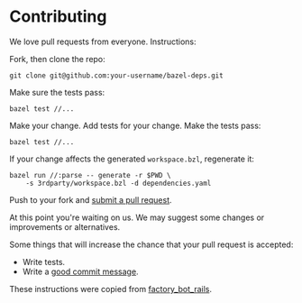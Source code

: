 # Contributing

We love pull requests from everyone. Instructions:

Fork, then clone the repo:

    git clone git@github.com:your-username/bazel-deps.git

Make sure the tests pass:

    bazel test //...

Make your change. Add tests for your change. Make the tests pass:

    bazel test //...

If your change affects the generated `workspace.bzl`, regenerate it:

    bazel run //:parse -- generate -r $PWD \
        -s 3rdparty/workspace.bzl -d dependencies.yaml


Push to your fork and [submit a pull request][pr].

[pr]: https://github.com/johnynek/bazel-deps/compare/

At this point you're waiting on us. We may suggest some changes or improvements
or alternatives.

Some things that will increase the chance that your pull request is accepted:

* Write tests.
* Write a [good commit message][commit].

[commit]: http://tbaggery.com/2008/04/19/a-note-about-git-commit-messages.html

These instructions were copied from [factory_bot_rails][factory_bot_rails].

[factory_bot_rails]: https://github.com/thoughtbot/factory_bot_rails
